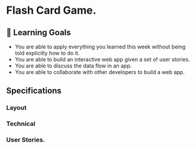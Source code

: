 # Flash Card Game.

## 🎯 Learning Goals

- You are able to apply everything you learned this week without being told explicitly how to do it.
- You are able to build an interactive web app given a set of user stories.
- You are able to discuss the data flow in an app.
- You are able to collaborate with other developers to build a web app.

## Specifications

### Layout 

### Technical

### User Stories. 


